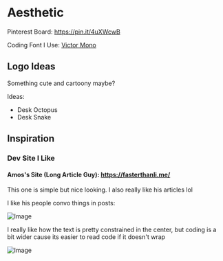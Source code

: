 # Aesthetic

Pinterest Board: https://pin.it/4uXWcwB

Coding Font I Use: [Victor Mono](https://rubjo.github.io/victor-mono/)

## Logo Ideas

Something cute and cartoony maybe?

Ideas:
- Desk Octopus
- Desk Snake

## Inspiration

### Dev Site I Like

#### Amos's Site (Long Article Guy): https://fasterthanli.me/

This one is simple but nice looking. I also really like his articles lol

I like his people convo things in posts: 

![Image](https://user-images.githubusercontent.com/964771/201814857-07d4968c-fc78-44af-a6ec-a3e39b291e4a.png)

I really like how the text is pretty constrained in the center, but coding is a bit wider cause its easier to read code if it doesn't wrap

![Image](https://user-images.githubusercontent.com/964771/201815124-e9369096-0500-4129-a45c-0ad033623cc3.png)

